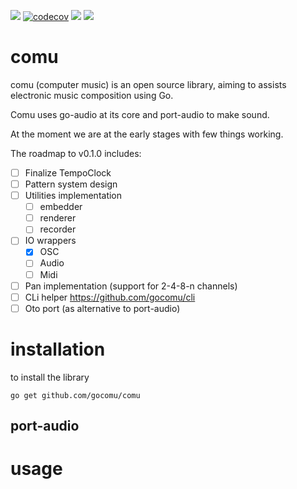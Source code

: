 ![](https://github.com/gocomu/comu/workflows/CI/badge.svg?branch=master) [![codecov](https://codecov.io/gh/gocomu/comu/branch/master/graph/badge.svg)](https://codecov.io/gh/gocomu/comu) [<img src="https://img.shields.io/badge/slack-gocomu/gophers-blue.svg?logo=slack">](https://app.slack.com/client/T029RQSE6/CQE31A4E5) [<img src="https://img.shields.io/badge/slack-get/invite-green.svg?logo=slack">](https://invite.slack.golangbridge.org/)

# comu
 
comu (computer music) is an open source library, aiming to assists electronic music composition using Go.

Comu uses go-audio at its core and port-audio to make sound. 

At the moment we are at the early stages with few things working.

The roadmap to v0.1.0 includes:
 - [ ] Finalize TempoClock
 - [ ] Pattern system design
 - [ ] Utilities implementation
    - [ ] embedder
    - [ ] renderer
    - [ ] recorder
 - [ ] IO wrappers
    - [x] OSC
    - [ ] Audio
    - [ ] Midi
- [ ] Pan implementation (support for 2-4-8-n channels)
- [ ] CLi helper https://github.com/gocomu/cli
- [ ] Oto port (as alternative to port-audio)

# installation

to install the library 

``` 
go get github.com/gocomu/comu
```

## port-audio

# usage

